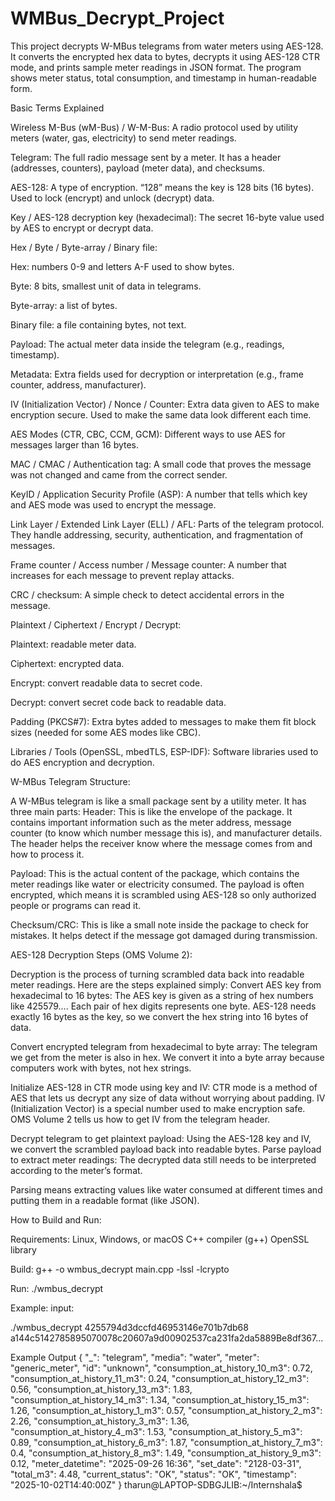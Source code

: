 # WMBus_Decrypt_Project
This project decrypts W-MBus telegrams from water meters using AES-128. It converts the encrypted hex data to bytes, decrypts it using AES-128 CTR mode, and prints sample meter readings in JSON format. The program shows meter status, total consumption, and timestamp in human-readable form.

Basic Terms Explained

Wireless M-Bus (wM-Bus) / W-M-Bus:
A radio protocol used by utility meters (water, gas, electricity) to send meter readings.

Telegram:
The full radio message sent by a meter. It has a header (addresses, counters), payload (meter data), and checksums.

AES-128:
A type of encryption. “128” means the key is 128 bits (16 bytes). Used to lock (encrypt) and unlock (decrypt) data.

Key / AES-128 decryption key (hexadecimal):
The secret 16-byte value used by AES to encrypt or decrypt data.

Hex / Byte / Byte-array / Binary file:

Hex: numbers 0-9 and letters A-F used to show bytes.

Byte:
8 bits, smallest unit of data in telegrams.

Byte-array:
a list of bytes.

Binary file:
a file containing bytes, not text.

Payload:
The actual meter data inside the telegram (e.g., readings, timestamp).

Metadata:
Extra fields used for decryption or interpretation (e.g., frame counter, address, manufacturer).

IV (Initialization Vector) / Nonce / Counter:
Extra data given to AES to make encryption secure. Used to make the same data look different each time.

AES Modes (CTR, CBC, CCM, GCM):
Different ways to use AES for messages larger than 16 bytes.

MAC / CMAC / Authentication tag:
A small code that proves the message was not changed and came from the correct sender.

KeyID / Application Security Profile (ASP):
A number that tells which key and AES mode was used to encrypt the message.

Link Layer / Extended Link Layer (ELL) / AFL:
Parts of the telegram protocol. They handle addressing, security, authentication, and fragmentation of messages.

Frame counter / Access number / Message counter:
A number that increases for each message to prevent replay attacks.

CRC / checksum:
A simple check to detect accidental errors in the message.

Plaintext / Ciphertext / Encrypt / Decrypt:

Plaintext: readable meter data.

Ciphertext: encrypted data.

Encrypt: convert readable data to secret code.

Decrypt: convert secret code back to readable data.

Padding (PKCS#7):
Extra bytes added to messages to make them fit block sizes (needed for some AES modes like CBC).

Libraries / Tools (OpenSSL, mbedTLS, ESP-IDF):
Software libraries used to do AES encryption and decryption.



W-MBus Telegram Structure:

A W-MBus telegram is like a small package sent by a utility meter. It has three main parts:
Header:
This is like the envelope of the package.
It contains important information such as the meter address, message counter (to know which number message this is), and manufacturer details.
The header helps the receiver know where the message comes from and how to process it.

Payload:
This is the actual content of the package, which contains the meter readings like water or electricity consumed.
The payload is often encrypted, which means it is scrambled using AES-128 so only authorized people or programs can read it.

Checksum/CRC:
This is like a small note inside the package to check for mistakes.
It helps detect if the message got damaged during transmission.


AES-128 Decryption Steps (OMS Volume 2):

Decryption is the process of turning scrambled data back into readable meter readings. Here are the steps explained simply:
Convert AES key from hexadecimal to 16 bytes:
The AES key is given as a string of hex numbers like 425579....
Each pair of hex digits represents one byte.
AES-128 needs exactly 16 bytes as the key, so we convert the hex string into 16 bytes of data.

Convert encrypted telegram from hexadecimal to byte array:
The telegram we get from the meter is also in hex.
We convert it into a byte array because computers work with bytes, not hex strings.

Initialize AES-128 in CTR mode using key and IV:
CTR mode is a method of AES that lets us decrypt any size of data without worrying about padding.
IV (Initialization Vector) is a special number used to make encryption safe. OMS Volume 2 tells us how to get IV from the telegram header.

Decrypt telegram to get plaintext payload:
Using the AES-128 key and IV, we convert the scrambled payload back into readable bytes.
Parse payload to extract meter readings:
The decrypted data still needs to be interpreted according to the meter’s format.

Parsing means extracting values like water consumed at different times and putting them in a readable format (like JSON).


How to Build and Run:

Requirements:
Linux, Windows, or macOS
C++ compiler (g++)
OpenSSL library

Build:
g++ -o wmbus_decrypt main.cpp -lssl -lcrypto

Run:
./wmbus_decrypt <AES-128 key HEX> <W-MBus telegram HEX>

Example:
input:

./wmbus_decrypt 4255794d3dccfd46953146e701b7db68 a144c5142785895070078c20607a9d00902537ca231fa2da5889Be8df367...

Example Output
{
  "_": "telegram",
  "media": "water",
  "meter": "generic_meter",
  "id": "unknown",
  "consumption_at_history_10_m3": 0.72,
  "consumption_at_history_11_m3": 0.24,
  "consumption_at_history_12_m3": 0.56,
  "consumption_at_history_13_m3": 1.83,
  "consumption_at_history_14_m3": 1.34,
  "consumption_at_history_15_m3": 1.26,
  "consumption_at_history_1_m3": 0.57,
  "consumption_at_history_2_m3": 2.26,
  "consumption_at_history_3_m3": 1.36,
  "consumption_at_history_4_m3": 1.53,
  "consumption_at_history_5_m3": 0.89,
  "consumption_at_history_6_m3": 1.87,
  "consumption_at_history_7_m3": 0.4,
  "consumption_at_history_8_m3": 1.49,
  "consumption_at_history_9_m3": 0.12,
  "meter_datetime": "2025-09-26 16:36",
  "set_date": "2128-03-31",
  "total_m3": 4.48,
  "current_status": "OK",
  "status": "OK",
  "timestamp": "2025-10-02T14:40:00Z"
}
tharun@LAPTOP-SDBGJLIB:~/Internshala$ 
